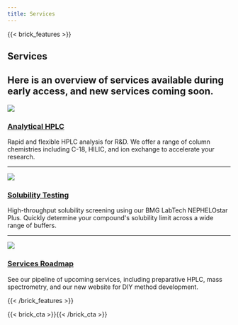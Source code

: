 ```yaml
---
title: Services
---
```

{{< brick_features >}}

## Services

Here is an overview of services available during early access, and new services coming soon.
---

![](/img/icons/material-symbols/200/rounded/auto_awesome_mosaic.svg)
### [Analytical HPLC](/hplc-analysis/)

Rapid and flexible HPLC analysis for R&D. We offer a range of column chemistries including C-18, HILIC, and ion exchange to accelerate your research.

---

![](/img/icons/material-symbols/200/rounded/performance_max.svg)
### [Solubility Testing](/solubility/)

High-throughput solubility screening using our BMG LabTech NEPHELOstar Plus. Quickly determine your compound's solubility limit across a wide range of buffers.

---

![](/img/icons/material-symbols/200/rounded/design_services.svg)
### [Services Roadmap](/roadmap/)

See our pipeline of upcoming services, including preparative HPLC, mass spectrometry, and our new website for DIY method development.

{{< /brick_features >}}

<!--

{{< brick_blocks >}}

## Alternative services 1

Hugobricks covers all components you would like to have at hand. It is a power engine for your web oriented projects. It has excellent performance in all categories.

---

![](/uploads/gallery/01.jpg)
### Covers all components

Includes many bricks.

[](/services/)

---

![](/uploads/gallery/02.jpg)
### 99+ Google Lighthouse score

Lightning fast website.

[](/services/)

---

![](/uploads/gallery/03.jpg)
### Themeable through CSS variables

Easily themeable.

[](/services/)

---

![](/uploads/gallery/04.jpg)
### Fully responsive on all devices

Works on every screen.

[](/services/)

---

![](/uploads/gallery/05.jpg)
### Super fast builds and deploys

Extremely fast.

[](/services/)

---

![](/uploads/photos/06.jpg)
### 10+ pre-build pages

Start with the end result.

[](/services/)

{{< /brick_blocks >}}
{{< brick_blocks >}}

## Alternative services 2

Hugobricks covers all components you would like to have at hand. It is a power engine for your web oriented projects. It has excellent performance in all categories.

---

### Covers all components

Includes many bricks.

[](/services/)

---

### 99+ Google Lighthouse score

Lightning fast website.

[](/services/)

---

### Themeable through CSS variables

Easily themeable.

[](/services/)

---

### Fully responsive on all devices

Works on every screen.

[](/services/)

---

### Super fast builds and deploys

Extremely fast.

[](/services/)

---

### 10+ pre-build pages

Start with the end result.

[](/services/)

{{< /brick_blocks >}} -->

{{< brick_cta >}}{{< /brick_cta >}}